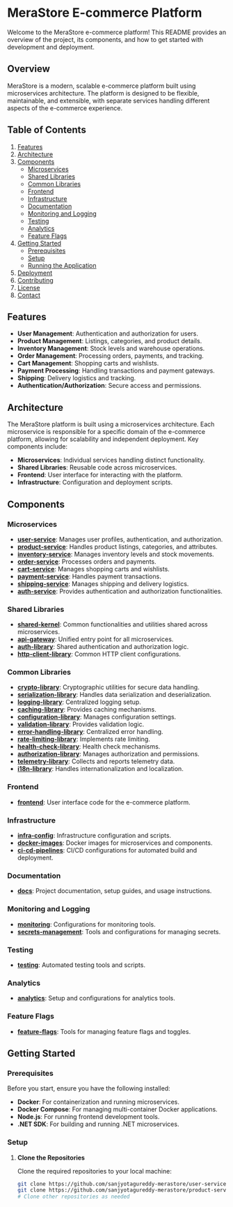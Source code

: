 # MeraStore E-commerce Platform

Welcome to the MeraStore e-commerce platform! This README provides an overview of the project, its components, and how to get started with development and deployment.

## Overview

MeraStore is a modern, scalable e-commerce platform built using microservices architecture. The platform is designed to be flexible, maintainable, and extensible, with separate services handling different aspects of the e-commerce experience.

## Table of Contents

1. [Features](#features)
2. [Architecture](#architecture)
3. [Components](#components)
   - [Microservices](#microservices)
   - [Shared Libraries](#shared-libraries)
   - [Common Libraries](#common-libraries)
   - [Frontend](#frontend)
   - [Infrastructure](#infrastructure)
   - [Documentation](#documentation)
   - [Monitoring and Logging](#monitoring-and-logging)
   - [Testing](#testing)
   - [Analytics](#analytics)
   - [Feature Flags](#feature-flags)
4. [Getting Started](#getting-started)
   - [Prerequisites](#prerequisites)
   - [Setup](#setup)
   - [Running the Application](#running-the-application)
5. [Deployment](#deployment)
6. [Contributing](#contributing)
7. [License](#license)
8. [Contact](#contact)

## Features

- **User Management**: Authentication and authorization for users.
- **Product Management**: Listings, categories, and product details.
- **Inventory Management**: Stock levels and warehouse operations.
- **Order Management**: Processing orders, payments, and tracking.
- **Cart Management**: Shopping carts and wishlists.
- **Payment Processing**: Handling transactions and payment gateways.
- **Shipping**: Delivery logistics and tracking.
- **Authentication/Authorization**: Secure access and permissions.

## Architecture

The MeraStore platform is built using a microservices architecture. Each microservice is responsible for a specific domain of the e-commerce platform, allowing for scalability and independent deployment. Key components include:

- **Microservices**: Individual services handling distinct functionality.
- **Shared Libraries**: Reusable code across microservices.
- **Frontend**: User interface for interacting with the platform.
- **Infrastructure**: Configuration and deployment scripts.

## Components

### Microservices

- **[user-service](https://github.com/sanjyotagureddy-merastore/user-service)**: Manages user profiles, authentication, and authorization.
- **[product-service](https://github.com/sanjyotagureddy-merastore/product-service)**: Handles product listings, categories, and attributes.
- **[inventory-service](https://github.com/sanjyotagureddy-merastore/inventory-service)**: Manages inventory levels and stock movements.
- **[order-service](https://github.com/sanjyotagureddy-merastore/order-service)**: Processes orders and payments.
- **[cart-service](https://github.com/sanjyotagureddy-merastore/cart-service)**: Manages shopping carts and wishlists.
- **[payment-service](https://github.com/sanjyotagureddy-merastore/payment-service)**: Handles payment transactions.
- **[shipping-service](https://github.com/sanjyotagureddy-merastore/shipping-service)**: Manages shipping and delivery logistics.
- **[auth-service](https://github.com/sanjyotagureddy-merastore/auth-service)**: Provides authentication and authorization functionalities.

### Shared Libraries

- **[shared-kernel](https://github.com/sanjyotagureddy-merastore/shared-kernel)**: Common functionalities and utilities shared across microservices.
- **[api-gateway](https://github.com/sanjyotagureddy-merastore/api-gateway)**: Unified entry point for all microservices.
- **[auth-library](https://github.com/sanjyotagureddy-merastore/auth-library)**: Shared authentication and authorization logic.
- **[http-client-library](https://github.com/sanjyotagureddy-merastore/http-client-library)**: Common HTTP client configurations.

### Common Libraries

- **[crypto-library](https://github.com/sanjyotagureddy-merastore/crypto-library)**: Cryptographic utilities for secure data handling.
- **[serialization-library](https://github.com/sanjyotagureddy-merastore/serialization-library)**: Handles data serialization and deserialization.
- **[logging-library](https://github.com/sanjyotagureddy-merastore/logging-library)**: Centralized logging setup.
- **[caching-library](https://github.com/sanjyotagureddy-merastore/caching-library)**: Provides caching mechanisms.
- **[configuration-library](https://github.com/sanjyotagureddy-merastore/configuration-library)**: Manages configuration settings.
- **[validation-library](https://github.com/sanjyotagureddy-merastore/validation-library)**: Provides validation logic.
- **[error-handling-library](https://github.com/sanjyotagureddy-merastore/error-handling-library)**: Centralized error handling.
- **[rate-limiting-library](https://github.com/sanjyotagureddy-merastore/rate-limiting-library)**: Implements rate limiting.
- **[health-check-library](https://github.com/sanjyotagureddy-merastore/health-check-library)**: Health check mechanisms.
- **[authorization-library](https://github.com/sanjyotagureddy-merastore/authorization-library)**: Manages authorization and permissions.
- **[telemetry-library](https://github.com/sanjyotagureddy-merastore/telemetry-library)**: Collects and reports telemetry data.
- **[i18n-library](https://github.com/sanjyotagureddy-merastore/i18n-library)**: Handles internationalization and localization.

### Frontend

- **[frontend](https://github.com/sanjyotagureddy-merastore/frontend)**: User interface code for the e-commerce platform.

### Infrastructure

- **[infra-config](https://github.com/sanjyotagureddy-merastore/infra-config)**: Infrastructure configuration and scripts.
- **[docker-images](https://github.com/sanjyotagureddy-merastore/docker-images)**: Docker images for microservices and components.
- **[ci-cd-pipelines](https://github.com/sanjyotagureddy-merastore/ci-cd-pipelines)**: CI/CD configurations for automated build and deployment.

### Documentation

- **[docs](https://github.com/sanjyotagureddy-merastore/docs)**: Project documentation, setup guides, and usage instructions.

### Monitoring and Logging

- **[monitoring](https://github.com/sanjyotagureddy-merastore/monitoring)**: Configurations for monitoring tools.
- **[secrets-management](https://github.com/sanjyotagureddy-merastore/secrets-management)**: Tools and configurations for managing secrets.

### Testing

- **[testing](https://github.com/sanjyotagureddy-merastore/testing)**: Automated testing tools and scripts.

### Analytics

- **[analytics](https://github.com/sanjyotagureddy-merastore/analytics)**: Setup and configurations for analytics tools.

### Feature Flags

- **[feature-flags](https://github.com/sanjyotagureddy-merastore/feature-flags)**: Tools for managing feature flags and toggles.

## Getting Started

### Prerequisites

Before you start, ensure you have the following installed:

- **Docker**: For containerization and running microservices.
- **Docker Compose**: For managing multi-container Docker applications.
- **Node.js**: For running frontend development tools.
- **.NET SDK**: For building and running .NET microservices.

### Setup

1. **Clone the Repositories**

   Clone the required repositories to your local machine:

   ```bash
   git clone https://github.com/sanjyotagureddy-merastore/user-service.git
   git clone https://github.com/sanjyotagureddy-merastore/product-service.git
   # Clone other repositories as needed
